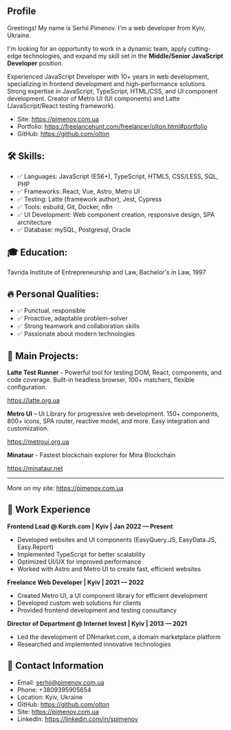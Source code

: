 ## Profile

Greetings! My name is Serhii Pimenov. I'm a web developer from Kyiv, Ukraine. 

I'm looking for an opportunity to work in a dynamic team, apply cutting-edge technologies, and expand my skill set in the **Middle/Senior JavaScript Developer** position.

Experienced JavaScript Developer with 10+ years in web development, specializing in frontend development and high-performance solutions. Strong expertise in JavaScript, TypeScript, HTML/CSS, and UI component development. Creator of Metro UI (UI components) and Latte (JavaScript/React testing framework). 

- Site: https://pimenov.com.ua
- Portfolio: https://freelancehunt.com/freelancer/olton.html#portfolio
- GitHub: https://github.com/olton

## 🛠️ Skills:

+ ✅ Languages: JavaScript (ES6+), TypeScript, HTML5, CSS/LESS, SQL, PHP
+ ✅ Frameworks: React, Vue, Astro, Metro UI
+ ✅ Testing: Latte (framework author), Jest, Cypress
+ ✅ Tools: esbuild, Git, Docker, n8n
+ ✅ UI Development: Web component creation, responsive design, SPA architecture
+ ✅ Database: mySQL, Postgresql, Oracle


## 🎓 Education: 
Tavrida Institute of Entrepreneurship and Law, Bachelor's in Law, 1997

## 🔥 Personal Qualities:

- ✅ Punctual, responsible
- ✅ Proactive, adaptable problem-solver
- ✅ Strong teamwork and collaboration skills
- ✅ Passionate about modern technologies

## 🚀 Main Projects:

**Latte Test Runner** - Powerful tool for testing DOM, React, components, and code coverage.
Built-in headless browser, 100+ matchers, flexible configuration.

https://latte.org.ua

**Metro UI** – UI Library for progressive web development. 150+ components, 800+ icons, SPA router, reactive model, and more.
Easy integration and customization.

https://metroui.org.ua

**Minataur** - Fastest blockchain explorer for Mina Blockchain

https://minataur.net

---
More on my site: https://pimenov.com.ua


## 💼 Work Experience

**Frontend Lead @ Korzh.com | Kyiv | Jan 2022 — Present**

- Developed websites and UI components (EasyQuery.JS, EasyData.JS, Easy.Report)
- Implemented TypeScript for better scalability
- Optimized UI/UX for improved performance
- Worked with Astro and Metro UI to create fast, efficient websites

**Freelance Web Developer | Kyiv | 2021 — 2022**

- Created Metro UI, a UI component library for efficient development
- Developed custom web solutions for clients
- Provided frontend development and testing consultancy

**Director of Department @ Internet Invest | Kyiv | 2013 — 2021**

- Led the development of DNmarket.com, a domain marketplace platform
- Researched and implemented innovative technologies

## 📩 Contact Information
- Email: serhii@pimenov.com.ua
- Phone: +3809395905654
- Location: Kyiv, Ukraine
- GitHub: https://github.com/olton
- Site: https://pimenov.com.ua
- LinkedIn: https://linkedin.com/in/spimenov
